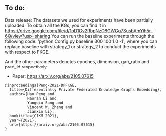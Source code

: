 <!---
# FKGE:Federated Knowledge Graphs Embedding
Code used for paper [Federated Knowledge Graphs Embedding](https://arxiv.org/abs/2105.07615), we use aligned entities to perform entity embedding translation over 11 knowledge graphs.
--->
## To do:
Data release: The datasets we used for experiments have been partially uploaded.
To obtain all the KGs, you can find it in https://drive.google.com/file/d/1oD1Gv2RbpNzO8GWGq7SusbAmYih5r-6Q/view?usp=sharing
You can run the baseline experiments through the following code: 'python Config.py baseline 300 100 1.0 -1', where you can replace baseline with strategy_1 or strategy_2 to conduct the experiments with respect to FKGE. 

And the other parameters denotes epoches, dimension, gan_ratio and pred_id respectively. 

* Paper: https://arxiv.org/abs/2105.07615
```
@inproceedings{Peng-2021-DPFKGE,
  title={Differentially Private Federated Knowledge Graphs Embedding},
  author={Hao Peng and
          Haoran Li and
          Yangqiu Song and
          Vincent W. Zheng and
          Jianxin Li},
  booktitle={CIKM 2021},
  year={2021},
  url={https://arxiv.org/abs/2105.07615}
}
```

